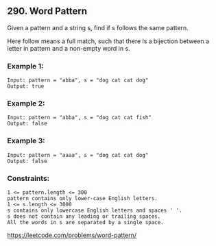 ## 290. Word Pattern

Given a pattern and a string s, find if s follows the same pattern.

Here follow means a full match, such that there is a bijection between a letter in pattern and a non-empty word in s.

### Example 1:

    Input: pattern = "abba", s = "dog cat cat dog"
    Output: true

### Example 2:

    Input: pattern = "abba", s = "dog cat cat fish"
    Output: false

### Example 3:

    Input: pattern = "aaaa", s = "dog cat cat dog"
    Output: false

### Constraints:

    1 <= pattern.length <= 300
    pattern contains only lower-case English letters.
    1 <= s.length <= 3000
    s contains only lowercase English letters and spaces ' '.
    s does not contain any leading or trailing spaces.
    All the words in s are separated by a single space.

https://leetcode.com/problems/word-pattern/
